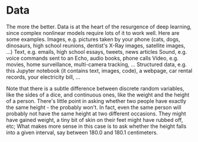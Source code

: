 # Data

The more the better. Data is at the heart of the resurgence of deep learning,
since complex nonlinear models require lots of it to work well. Here are some
examples.
Images, e.g. pictures taken by your phone (cats, dogs, dinosaurs, high school
reunions, dentist's X-Ray images, satellite images, ...)
Text, e.g. emails, high school essays, tweets, news articles
Sound, e.g. voice commands sent to an Echo, audio books, phone calls
Video, e.g. movies, home surveillance, multi-camera tracking, ...
Structured data, e.g. this Jupyter notebook (it contains text, images, code), a
webpage, car rental records, your electricity bill, ...


Note that there is a subtle difference between discrete random variables, like
the sides of a dice, and continuous ones, like the weight and the height of a
person. There's little point in asking whether two people have exactly the same
height - the probably won't. In fact, even the same person will probably not
have the same height at two different occasions. They might have gained weight,
a tiny bit of skin on their feet might have rubbed off, etc; What makes more
sense in this case is to ask whether the height falls into a given interval, say
between 180.0 and 180.1 centimeters.
